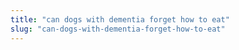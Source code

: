 ```yaml
---
title: "can dogs with dementia forget how to eat"
slug: "can-dogs-with-dementia-forget-how-to-eat"
---
```



